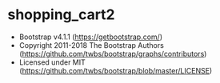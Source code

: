 # shopping_cart2

  * Bootstrap v4.1.1 (https://getbootstrap.com/)
  * Copyright 2011-2018 The Bootstrap Authors (https://github.com/twbs/bootstrap/graphs/contributors)
  * Licensed under MIT (https://github.com/twbs/bootstrap/blob/master/LICENSE)
  
